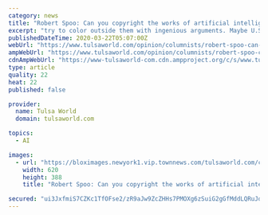 ```yaml
---
category: news
title: "Robert Spoo: Can you copyright the works of artificial intelligence or monkys or angels? The legal system is still trying to figure that out"
excerpt: "try to color outside them with ingenious arguments. Maybe U.S. legislators will expand the notion of copyright authorship to"
publishedDateTime: 2020-03-22T05:07:00Z
webUrl: "https://www.tulsaworld.com/opinion/columnists/robert-spoo-can-you-copyright-the-works-of-artificial-intelligence/article_a0ed379b-3f16-5f2f-9903-4fe7aa35b0d2.html"
ampWebUrl: "https://www.tulsaworld.com/opinion/columnists/robert-spoo-can-you-copyright-the-works-of-artificial-intelligence/article_a0ed379b-3f16-5f2f-9903-4fe7aa35b0d2.amp.html"
cdnAmpWebUrl: "https://www-tulsaworld-com.cdn.ampproject.org/c/s/www.tulsaworld.com/opinion/columnists/robert-spoo-can-you-copyright-the-works-of-artificial-intelligence/article_a0ed379b-3f16-5f2f-9903-4fe7aa35b0d2.amp.html"
type: article
quality: 22
heat: 22
published: false

provider:
  name: Tulsa World
  domain: tulsaworld.com

topics:
  - AI

images:
  - url: "https://bloximages.newyork1.vip.townnews.com/tulsaworld.com/content/tncms/assets/v3/editorial/0/f7/0f7379e7-b7a5-536f-be96-914c9dcc0291/5e6bb3010c0da.image.jpg"
    width: 620
    height: 388
    title: "Robert Spoo: Can you copyright the works of artificial intelligence or monkys or angels? The legal system is still trying to figure that out"

secured: "ui3JxfmiS7CZKc1TfOFse2/zR9aJw9ZcZHHs7PMOXg6zSuiG2gGfMddLQRuJdzcopzeaMBFaRDlWoTsspRFluiIExqDbB76kqEwTji+xD0rHfLvESEmFZ6YfGVdnA5nFeQPvgesOolA6MKD2zuu36bsUYenMJKY/E3/9RU3gS/c3BEHLzjjjtNVwyaObjWl2usosTE42O/xTlGSnRuLA7ejwAFmolbBv3juFJPfMOYhgO3m37r3EVzhfkHm71NC6HumNiCtqkYBj4xHvXJO10RfmGIfyFtTmDuJhzTVDq8N7qPjUvxZ2Ohryh12dpQcY;xM58gq7V9Tgl90oz3bDjuA=="
---
```


